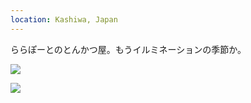 ```yaml
---
location: Kashiwa, Japan
---
```


ららぽーとのとんかつ屋。もうイルミネーションの季節か。

![](https://ceshmina-photos.s3.ap-northeast-1.amazonaws.com/medium/202011/20201103-175110.jpg)

![](https://ceshmina-photos.s3.ap-northeast-1.amazonaws.com/medium/202011/20201103-182310.jpg)
